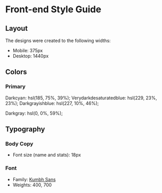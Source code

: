 # Front-end Style Guide

## Layout

The designs were created to the following widths:

- Mobile: 375px
- Desktop: 1440px

## Colors

### Primary

Darkcyan: hsl(185, 75%, 39%);
Verydarkdesaturatedblue: hsl(229, 23%, 23%);
Darkgrayishblue: hsl(227, 10%, 46%);



Darkgray: hsl(0, 0%, 59%);

## Typography

### Body Copy

- Font size (name and stats): 18px

### Font

- Family: [Kumbh Sans](https://fonts.google.com/specimen/Kumbh+Sans)
- Weights: 400, 700
